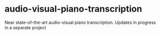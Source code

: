 # audio-visual-piano-transcription
Near state-of-the-art audio-visual piano transcription. Updates in progress in a separate project
